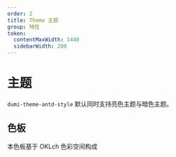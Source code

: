 ```yaml
---
order: 2
title: Theme 主题
group: 特性
token:
  contentMaxWidth: 1440
  sidebarWidth: 200
---
```


# 主题

`dumi-theme-antd-style` 默认同时支持亮色主题与暗色主题。

## 色板

本色板基于 OKLch 色彩空间构成

<ColorPalettes></ColorPalettes>
